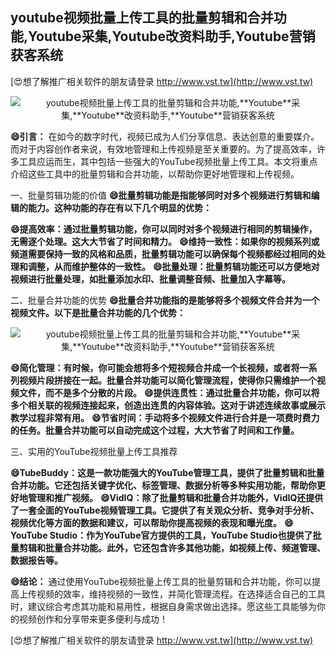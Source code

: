 ## **youtube视频批量上传工具的批量剪辑和合并功能,**Youtube**采集,**Youtube**改资料助手,**Youtube**营销获客系统**

[😍想了解推广相关软件的朋友请登录 http://www.vst.tw](http://www.vst.tw)

 <center><img src="https://vst.tw/MP4/tuiguang/png/2.png" alt="youtube视频批量上传工具的批量剪辑和合并功能,**Youtube**采集,**Youtube**改资料助手,**Youtube**营销获客系统"></center>

**😄引言：**
在如今的数字时代，视频已成为人们分享信息、表达创意的重要媒介。而对于内容创作者来说，有效地管理和上传视频是至关重要的。为了提高效率，许多工具应运而生，其中包括一些强大的YouTube视频批量上传工具。本文将重点介绍这些工具中的批量剪辑和合并功能，以帮助你更好地管理和上传视频。

一、批量剪辑功能的价值
**😄批量剪辑功能是指能够同时对多个视频进行剪辑和编辑的能力。这种功能的存在有以下几个明显的优势：**

**😄提高效率：通过批量剪辑功能，你可以同时对多个视频进行相同的剪辑操作，无需逐个处理。这大大节省了时间和精力。**
**😄维持一致性：如果你的视频系列或频道需要保持一致的风格和品质，批量剪辑功能可以确保每个视频都经过相同的处理和调整，从而维护整体的一致性。**
**😄批量处理：批量剪辑功能还可以方便地对视频进行批量处理，如批量添加水印、批量调整音频、批量加入字幕等。**

二、批量合并功能的优势
**😄批量合并功能指的是能够将多个视频文件合并为一个视频文件。以下是批量合并功能的几个优势：**

 <center><img src="https://vst.tw/MP4/tuiguang/png/1.png" alt="youtube视频批量上传工具的批量剪辑和合并功能,**Youtube**采集,**Youtube**改资料助手,**Youtube**营销获客系统"></center>

**😄简化管理：有时候，你可能会想将多个短视频合并成一个长视频，或者将一系列视频片段拼接在一起。批量合并功能可以简化管理流程，使得你只需维护一个视频文件，而不是多个分散的片段。**
**😄提供连贯性：通过批量合并功能，你可以将多个相关联的视频连接起来，创造出连贯的内容体验。这对于讲述连续故事或展示教学过程非常有用。**
**😄节省时间：手动将多个视频文件进行合并是一项费时费力的任务。批量合并功能可以自动完成这个过程，大大节省了时间和工作量。**

三、实用的YouTube视频批量上传工具推荐

**😄TubeBuddy：这是一款功能强大的YouTube管理工具，提供了批量剪辑和批量合并功能。它还包括关键字优化、标签管理、数据分析等多种实用功能，帮助你更好地管理和推广视频。**
**😄VidIQ：除了批量剪辑和批量合并功能外，VidIQ还提供了一套全面的YouTube视频管理工具。它提供了有关观众分析、竞争对手分析、视频优化等方面的数据和建议，可以帮助你提高视频的表现和曝光度。**
**😄YouTube Studio：作为YouTube官方提供的工具，YouTube Studio也提供了批量剪辑和批量合并功能。此外，它还包含许多其他功能，如视频上传、频道管理、数据报告等。**

**😄结论：**
通过使用YouTube视频批量上传工具的批量剪辑和合并功能，你可以提高上传视频的效率，维持视频的一致性，并简化管理流程。在选择适合自己的工具时，建议综合考虑其功能和易用性，根据自身需求做出选择。愿这些工具能够为你的视频创作和分享带来更多便利与成功！

[😍想了解推广相关软件的朋友请登录 http://www.vst.tw](http://www.vst.tw)



